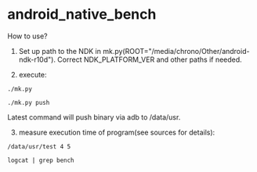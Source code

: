 # android_native_bench

How to use?

1) Set up path to the NDK in mk.py(ROOT="/media/chrono/Other/android-ndk-r10d"). Correct NDK_PLATFORM_VER and other paths if needed.

2) execute: 

`./mk.py`

`./mk.py push`

Latest command will push binary via adb to /data/usr.

3) measure execution time of program(see sources for details):

`/data/usr/test 4 5`

`logcat | grep bench`
